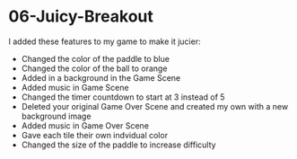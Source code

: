 # 06-Juicy-Breakout

I added these features to my game to make it jucier: 
- Changed the color of the paddle to blue
- Changed the color of the ball to orange
- Added in a background in the Game Scene
- Added music in Game Scene
- Changed the timer countdown to start at 3 instead of 5
- Deleted your original Game Over Scene and created my own with a new background image
- Added music in Game Over Scene
- Gave each tile their own indvidual color
- Changed the size of the paddle to increase difficulty




